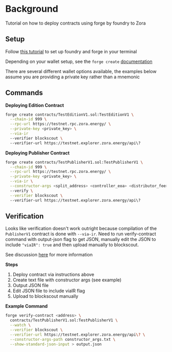 
# Background
Tutorial on how to deploy contracts using forge by foundry to Zora

## Setup
Follow [this tutorial](https://book.getfoundry.sh/getting-started/installation) to set up foundry and forge in your terminal

Depending on your wallet setup, see the `forge create` [documentation](https://book.getfoundry.sh/reference/forge/forge-create)

There are several different wallet options available, the examples below assume you are providing a private key rather than a mnemonic

## Commands

**Deploying Edition Contract**
```bash
forge create contracts/TestEditionV1.sol:TestEditionV1 \
  --chain-id 999 \
  --rpc-url https://testnet.rpc.zora.energy/ \
  --private-key <private_key> \
  --via-ir
  --verifier blockscout \ 
  --verifier-url https://testnet.explorer.zora.energy/api\?

```


**Deploying Publisher Contract**
```bash
forge create contracts/TestPublisherV1.sol:TestPublisherV1 \
  --chain-id 999 \
  --rpc-url https://testnet.rpc.zora.energy/ \
  --private-key <private_key> \
  --via-ir \
  --constructor-args <split_address> <controller_eoa> <distributor_fee> <secondary_royalty> <implementation_address>
  --verify \
  --verifier blockscout \ 
  --verifier-url https://testnet.explorer.zora.energy/api\?
```


## Verification
Looks like verification doesn't work outright because compilation of the `PublisherV1` contract is done with `--via-ir`.  Need to run verify-contract command with output-json flag to get JSON, manually edit the JSON to include `"viaIR": true` and then upload manually to blockscout.

See discussion [here](https://github.com/foundry-rs/foundry/issues/3507#issuecomment-1465382107) for more information

**Steps**
1. Deploy contract via instructions above
2. Create text file with constructor args (see example)
3. Output JSON file
4. Edit JSON file to include viaIR flag
5. Upload to blockscout manually

**Example Command**
```zsh
forge verify-contract <address> \
  contracts/TestPublisherV1.sol:TestPublisherV1 \
  --watch \
  --verifier blockscout \
  --verifier-url https://testnet.explorer.zora.energy/api\? \
  --constructor-args-path constructor_args.txt \
  --show-standard-json-input > output.json
```